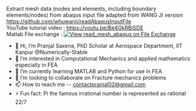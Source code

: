 Extract mesh data (nodes and elements, including boundary elements/nodes) from abaqus input file
adapted from WANG JI version https://github.com/whuwanji/readAbaqusInputFile
<br>YouTube tutorial video : https://youtu.be/Be4GkRBiSDE
<br>Matlab File exchange : [![View read_mesh_abaqus on File Exchange](https://www.mathworks.com/matlabcentral/images/matlab-file-exchange.svg)](https://in.mathworks.com/matlabcentral/fileexchange/172870-read_mesh_abaqus)
- 👋 Hi, I’m Pranjal Saxena, PhD Scholar at Aerospace Department, IIT Kanpur @Numerically-Stable
- 👀 I’m interested in Computational Mechanics and applied mathematics especially in FEA
- 🌱 I’m currently learning MATLAB and Python for use in FEA
- 💞️ I’m looking to collaborate on Fracture mechanics problems
- 📫 How to reach me -- contactpranjal02@gmail.com
- ⚡ Fun fact: Pi the famous irrational number is represented as rational 22/7



<!---
Numerically-Stable/Numerically-Stable is a ✨ special ✨ repository because its `README.md` (this file) appears on your GitHub profile.
You can click the Preview link to take a look at your changes.
--->

